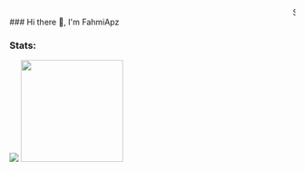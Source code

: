 <html>
<body>
     <marquee>Selamat Datang Di Github BladeKnife</marquee>
<body>
<html>
### Hi there 👋, I'm FahmiApz


### Stats:

<p>
    <img src="https://github-readme-stats.vercel.app/api?username=BladeKnife&hide=contribs,prs&show_icons=true&hide_border=true&title_color=000" />
    <img src="https://github-readme-stats.vercel.app/api/top-langs/?username=BladeKnife&layout=compact" height=180 />
</p>

